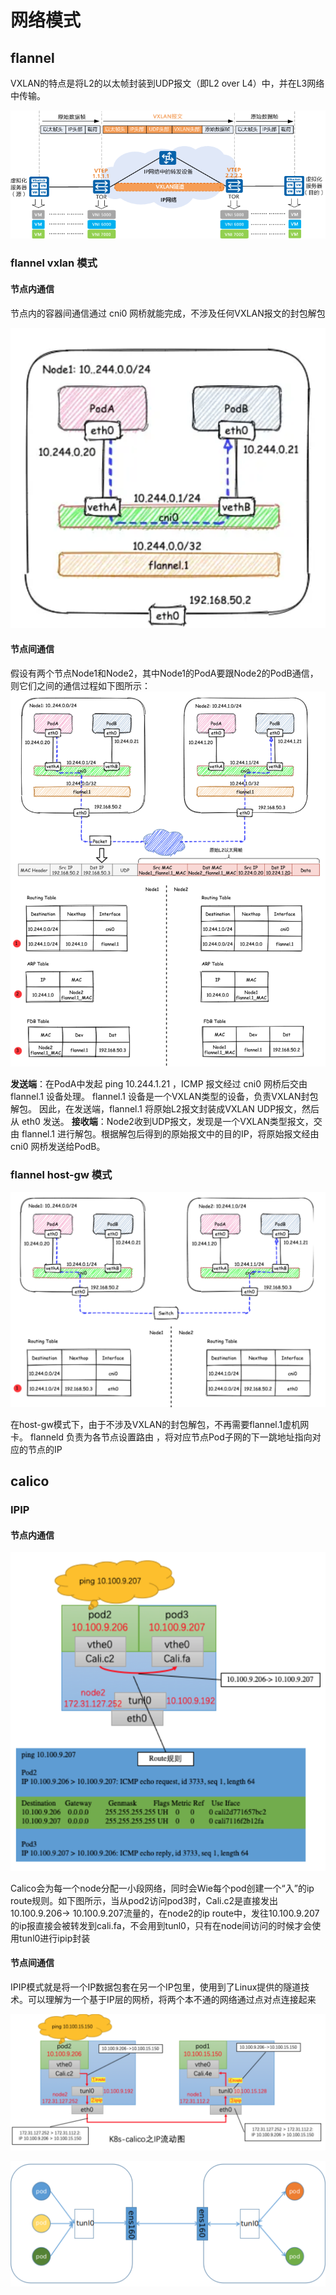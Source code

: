 # 网络模式

## flannel

VXLAN的特点是将L2的以太帧封装到UDP报文（即L2 over L4）中，并在L3网络中传输。

![](image/2022-10-23-10-31-17.png)

### flannel vxlan 模式

#### 节点内通信

节点内的容器间通信通过 cni0 网桥就能完成，不涉及任何VXLAN报文的封包解包

![](image/2022-10-23-10-53-19.png)

#### 节点间通信

假设有两个节点Node1和Node2，其中Node1的PodA要跟Node2的PodB通信，则它们之间的通信过程如下图所示：
![](image/2022-10-23-10-38-07.png)

**发送端**：在PodA中发起 ping 10.244.1.21 ，ICMP 报文经过 cni0 网桥后交由 flannel.1 设备处理。 flannel.1 设备是一个VXLAN类型的设备，负责VXLAN封包解包。 因此，在发送端，flannel.1 将原始L2报文封装成VXLAN UDP报文，然后从 eth0 发送。
**接收端**：Node2收到UDP报文，发现是一个VXLAN类型报文，交由 flannel.1 进行解包。根据解包后得到的原始报文中的目的IP，将原始报文经由 cni0 网桥发送给PodB。

### flannel host-gw 模式

![](image/2022-10-23-10-40-07.png)

在host-gw模式下，由于不涉及VXLAN的封包解包，不再需要flannel.1虚机网卡。 flanneld 负责为各节点设置路由 ，将对应节点Pod子网的下一跳地址指向对应的节点的IP

## calico

### IPIP

#### 节点内通信

![](image/2022-10-23-10-57-35.png)

Calico会为每一个node分配一小段网络，同时会Wie每个pod创建一个“入”的ip route规则。如下图所示，当从pod2访问pod3时，Cali.c2是直接发出10.100.9.206-> 10.100.9.207流量的，在node2的ip route中，发往10.100.9.207的ip报直接会被转发到cali.fa，不会用到tunl0，只有在node间访问的时候才会使用tunl0进行ipip封装

#### 节点间通信

IPIP模式就是将一个IP数据包套在另一个IP包里，使用到了Linux提供的隧道技术。可以理解为一个基于IP层的网桥，将两个本不通的网络通过点对点连接起来

![](image/2022-10-23-10-58-38.png)

![](image/2022-10-23-10-59-06.png)